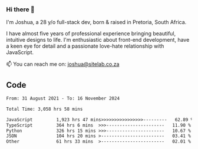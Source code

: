 ### Hi there 👋

I'm Joshua, a 28 y/o full-stack dev, born & raised in Pretoria, South Africa. 

I have almost five years of professional experience bringing beautiful, intuitive designs to life. I'm enthusiastic about front-end development, have a keen eye for detail and a passionate love-hate relationship with JavaScript.

📫 You can reach me on: joshua@sitelab.co.za

## **Code**

<!--START_SECTION:waka-->

```txt
From: 31 August 2021 - To: 16 November 2024

Total Time: 3,058 hrs 58 mins

JavaScript         1,923 hrs 47 mins>>>>>>>>>>>>>>>>---------   62.89 %
TypeScript         364 hrs 6 mins  >>>----------------------   11.90 %
Python             326 hrs 15 mins >>>----------------------   10.67 %
JSON               104 hrs 20 mins >------------------------   03.41 %
Other              61 hrs 33 mins  >------------------------   02.01 %
```

<!--END_SECTION:waka-->
